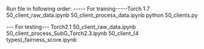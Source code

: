Run file in following order:
----- For training-----Torch 1.7
50_client_raw_data.ipynb
50_client_process_data.ipynb
python 50_clients.py


--- For testing--- Torch2.1
50_client_raw_data.ipynb
50_client_process_SubG_Torch2.3.ipynb
50_client_(4 types)_fairness_score.ipynb
